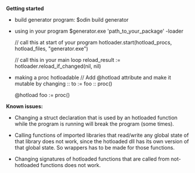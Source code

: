 **Getting started**
- build generator program:
  $odin build generator

- using in your program
  $generator.exe 'path_to_your_package' -loader

  // call this at start of your program
  hotloader.start(hotload_procs, hotload_files, "generator.exe")

  // call this in your main loop
  reload_result := hotloader.reload_if_changed(nil, nil)
	
- making a proc hotloadable
	// Add @hotload attribute and make it mutable by changing :: to :=
	foo :: proc() 

	@hotload foo := proc()

**Known issues:**

- Changing a struct declaration that is used by an hotloaded function while the program is running will break the program (some times).

- Calling functions of imported libraries that read/write any global state of that library does not work, since the hotloaded dll has its own version of that global state. So wrappers has to be made for those functions.

- Changing signatures of hotloaded functions that are called from not-hotloaded functions does not work.